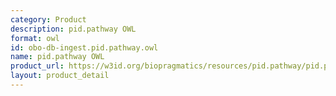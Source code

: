 ```yaml
---
category: Product
description: pid.pathway OWL
format: owl
id: obo-db-ingest.pid.pathway.owl
name: pid.pathway OWL
product_url: https://w3id.org/biopragmatics/resources/pid.pathway/pid.pathway.owl
layout: product_detail
---
```

